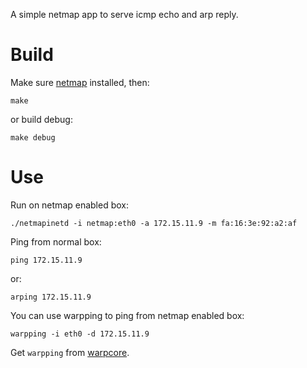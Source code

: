 A simple netmap app to serve icmp echo and arp reply.

# Build

Make sure [netmap](https://github.com/luigirizzo/netmap) installed, then:

```
make
```

or build debug:

```
make debug
```

# Use

Run on netmap enabled box:

```
./netmapinetd -i netmap:eth0 -a 172.15.11.9 -m fa:16:3e:92:a2:af
```

Ping from normal box:

```
ping 172.15.11.9
```

or:

```
arping 172.15.11.9
```

You can use warpping to ping from netmap enabled box:

```
warpping -i eth0 -d 172.15.11.9
```

Get `warpping` from [warpcore](https://github.com/NTAP/warpcore).






